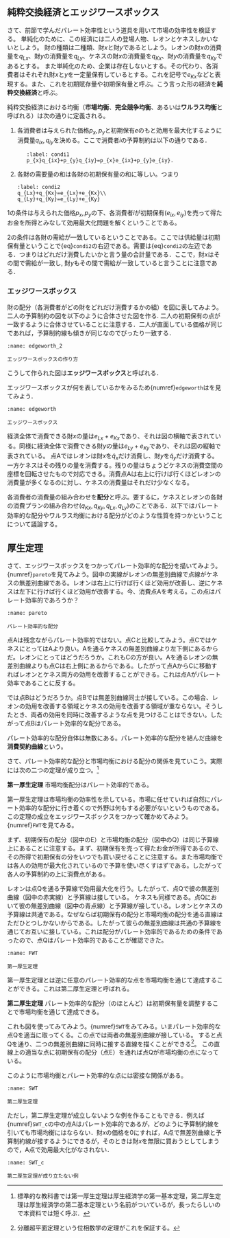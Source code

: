 
 ## 純粋交換経済とエッジワースボックス

 さて、前節で学んだパレート効率性という道具を用いて市場の効率性を検証する。
    単純化のために、この経済には二人の登場人物、レオンとケネスしかいないとしよう。 
    財の種類は二種類、財$x$と財$y$であるとしよう。レオンの財$x$の消費量を$q_{Lx}$、財$y$の消費量を$q_{Ly}$、ケネスの財$x$の消費量を$q_{Kx}$、財$y$の消費量を$q_{Ky}$であるとする。
    また単純化のため、企業は存在しないとする。その代わり、各消費者はそれぞれ財$x$と$y$を一定量保有しているとする。これを記号で$e_{Kx}$などと表現する。また、これを初期賦存量や初期保有量と呼ぶ。こう言った形の経済を**純粋交換経済**と呼ぶ。
 
 純粋交換経済における均衡（**市場均衡**、**完全競争均衡**、あるいは**ワルラス均衡**と呼ばれる）は次の通りに定義される。
 
 1. 各消費者は与えられた価格$p_{x}, p_{y}$と初期保有$e$のもと効用を最大化するように消費量$q_{ix},q_{iy}$を決める。ここで消費者$i$の予算制約は以下の通りである．
      ```{math}
         :label: condi1
         p_{x}q_{ix}+p_{y}q_{iy}=p_{x}e_{ix}+p_{y}e_{iy}.
      ```  
1. 各財の需要量の和は各財の初期保有量の和に等しい。つまり
      ```{math}
      :label: condi2
      q_{Lx}+q_{Kx}=e_{Lx}+e_{Kx}\\
      q_{Ly}+q_{Ky}=e_{Ly}+e_{Ky}
      ```  
         

1の条件は与えられた価格$p_x,p_y$の下、各消費者$i$が初期保有$(e_{ix},e_{iy})$を売って得たお金を所得とみなして効用最大化問題を解くということである。
 

2の条件は各財の需給が一致しているということである。ここでは供給量は初期保有量ということで{eq}`condi2`の右辺である。需要は{eq}`condi2`の左辺である．つまりはどれだけ消費したいかと言う量の合計量である．ここで，財$x$はその間で需給が一致し, 財$y$もその間で需給が一致していると言うことに注意である．
 
  
 
 ### エッジワースボックス
  財の配分（各消費者がどの財をどれだけ消費するかの組）を図に表してみよう。二人の予算制約の図を以下のように合体させた図を作る. 二人の初期保有の点が一致するように合体させていることに注意する．二人が直面している価格が同じであれば，予算制約線も傾きが同じなのでぴったり一致する．

```{figure} ch4_img/edgeworth_anime.gif
:name: edgeworth_2

エッジワースボックスの作り方
```
こうして作られた図は**エッジワースボックス**と呼ばれる．
  
エッジワースボックスが何を表しているかをみるため{numref}`edgeworth`はを見てみよう．
```{figure} ch4_img/edgeworth.svg
:name: edgeworth

エッジワースボックス
```

経済全体で消費できる財$x$の量は$e_{Lx}+e_{Kx}$であり、それは図の横軸で表されている。同様に経済全体で消費できる財$y$の量は$e_{Ly}+e_{Ky}$であり、それは図の縦軸で表されている。
点Aではレオンは財$x$を$\tilde q_{x}$だけ消費し、財$y$を$\tilde q_{y}$だけ消費する。一方ケネスはその残りの量を消費する。残りの量はちょうどケネスの消費空間の座標を回転させたもので対応できる。消費点Aは右上に行けば行くほどレオンの消費量が多くなるのに対し、ケネスの消費量はそれだけ少なくなる。

各消費者の消費量の組み合わせを**配分**と呼ぶ。要するに，ケネスとレオンの各財の消費プランの組み合わせ$(q_{Kx}, q_{Ky},q_{Lx}, q_{Ly})$のことである．以下ではパレート効率的な配分やワルラス均衡における配分がどのような性質を持つかということについて議論する。

 
 ## 厚生定理
 さて、エッジワースボックスをつかってパレート効率的な配分を描いてみよう。{numref}`pareto`を見てみよう。図中の実線がレオンの無差別曲線で点線がケネスの無差別曲線である。レオンは右上に行けば行くほど効用が改善し、逆にケネスは左下に行けば行くほど効用が改善する。今、消費点Aを考える。この点はパレート効率的であろうか？
```{figure} ch4_img/pareto.svg
:name: pareto

パレート効率的な配分
```

点Aは残念ながらパレート効率的ではない。点Cと比較してみよう。点CではケネスにとってはAより良い。Aを通るケネスの無差別曲線より左下側にあるからだ。レオンにとってはどうだろうか。これもCの方が良い。Aを通るレオンの無差別曲線よりも点Cは右上側にあるからである。したがって点AからCに移動すればレオンとケネス両方の効用を改善することができる。これは点Aがパレート効率であることに反する。

では点Bはどうだろうか。点Bでは無差別曲線同士が接している。この場合、レオンの効用を改善する領域とケネスの効用を改善する領域が重ならない。そうしたとき、両者の効用を同時に改善するような点を見つけることはできない。したがって点Bはパレート効率的な配分である。

パレート効率的な配分自体は無数にある。パレート効率的な配分を結んだ曲線を**消費契約曲線**という。

さて、パレート効率的な配分と市場均衡における配分の関係を見ていこう。実際には次の二つの定理が成り立つ。[^note]

[^note]: 標準的な教科書では第一厚生定理は厚生経済学の第一基本定理，第二厚生定理は厚生経済学の第二基本定理という名前がついているが，長ったらしいので本資料では短く呼ぶ．
 
 

**第一厚生定理** 市場均衡配分はパレート効率的である。 
 
 第一厚生定理は市場均衡の効率性を示している。市場に任せていれば自然にパレート効率的な配分に行き着くので外野は何もする必要がないというものである。この定理の成立をエッジワースボックスをつかって確かめてみよう。{numref}`FWT`を見てみる。
 
 まず、初期保有の配分（図中のE）と市場均衡の配分（図中のQ）は同じ予算線上にあることに注意する。まず、初期保有を売って得たお金が所得であるので、その所得で初期保有の分をいつでも買い戻せることに注意する。また市場均衡では各人の効用が最大化されているので予算を使い尽くすはずである。したがって各人の予算制約の上に消費点がある。
 
 レオンは点Qを通る予算線で効用最大化を行う。したがって、点Qで彼の無差別曲線（図中の赤実線）と予算線は接している。
 ケネスも同様である。点Qにおいて彼の無差別曲線（図中の青点線）と予算線が接している。レオンとケネスの予算線は共通である。なぜならば初期保有の配分と市場均衡の配分を通る直線はただひとつしかないからである。したがって彼らの無差別曲線は共通の予算線を通じてお互いに接している。これは配分がパレート効率的であるための条件であったので、点Qはパレート効率的であることが確認できた。
 
```{figure} ch4_img/GE_FWT.gif
:name: FWT

第一厚生定理
```
 


第一厚生定理とは逆に任意のパレート効率的な点を市場均衡を通じて達成することができる。これは第二厚生定理と呼ばれる。

**第二厚生定理** パレート効率的な配分（のほとんど）は初期保有量を調整することで市場均衡を通じて達成できる。

これも図を使ってみてみよう。{numref}`SWT`をみてみる。いまパレート効率的な点Qを適当に取ってくる。この点では両者の無差別曲線が接している。
すると点Qを通り、二つの無差別曲線に同時に接する直線を描くことができる[^note3]。
この直線上の適当な点に初期保有の配分（点E）を通れば点Qが市場均衡の点になっている。

[^note3]: 分離超平面定理という位相数学の定理がこれを保証する。

このように市場均衡とパレート効率的な点には密接な関係がある。

```{figure} ch4_img/GE_SWT.gif
:name: SWT

第二厚生定理
```

ただし，第二厚生定理が成立しないような例を作ることもできる．例えば{numref}`SWT_c`の中の点Aはパレート効率的であるが，どのように予算制約線を引いても市場均衡にはならない．財$x$の価格を0にすれば，A点で無差別曲線と予算制約線が接するようにできるが，そのときは財$x$を無限に買おうとしてしまうので，A点で効用最大化がなされない．

```{figure} ch4_img/SWT_c.svg
:name: SWT_c

第二厚生定理が成り立たない例
```
